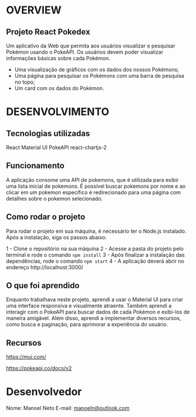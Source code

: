 # OVERVIEW

## Projeto React Pokedex

Um aplicativo da Web que permita aos usuários visualizar e pesquisar Pokémon usando o PokeAPI.
Os usuários devem poder visualizar informações básicas sobre cada Pokémon.

- Uma visualização de gráficos com os dados dos nossos Pokémons;
- Uma página para pesquisar os Pokémons com uma barra de pesquisa no topo;
- Um card com os dados do Pokémon.

# DESENVOLVIMENTO

## Tecnologias utilizadas

React
Material UI
PokeAPI
react-chartjs-2

## Funcionamento

A aplicação consome uma API de pokemons, que é utilizada para exibir uma lista inicial de pokemons. É possível buscar pokemons por nome e ao clicar em um pokemon específico é redirecionado para uma página com detalhes sobre o pokemon selecionado.

## Como rodar o projeto

Para rodar o projeto em sua máquina, é necessário ter o Node.js instalado. Após a instalação, siga os passos abaixo:

1 - Clone o repositório na sua máquina
2 - Acesse a pasta do projeto pelo terminal e rode o comando `npm install`
3 - Após finalizar a instalação das dependências, rode o comando `npm start`
4 - A aplicação deverá abrir no endereço http://localhost:3000/

## O que foi aprendido

Enquanto trabalhava neste projeto, aprendi a usar o Material UI para criar uma interface responsiva e visualmente atraente.
Também aprendi a interagir com o PokeAPI para buscar dados de cada Pokémon e exibi-los de maneira amigável.
Além disso, aprendi a implementar diversos recursos, como busca e paginação, para aprimorar a experiência do usuário.

## Recursos

https://mui.com/

https://pokeapi.co/docs/v2

# Desenvolvedor

Nome: Manoel Neto
E-mail: manoeln@outlook.com
